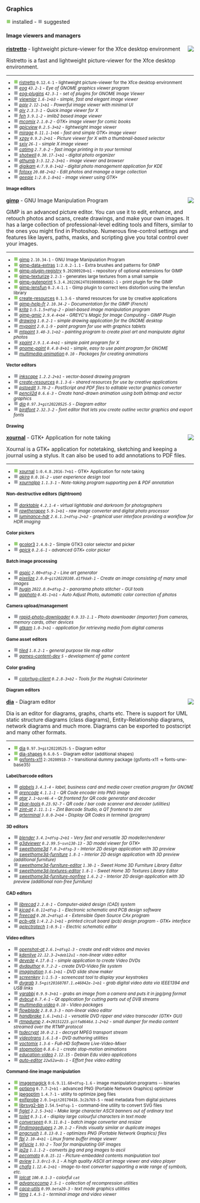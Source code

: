 
### Graphics

![](green.png) installed - ![](grey.png) suggested


#### Image viewers and managers


</sub>

<img align="right" src="https://screenshots.debian.net/thumbnail-with-version/ristretto/0.12.4-1">

**[ristretto](https://packages.debian.org/bookworm/ristretto)** - lightweight picture-viewer for the Xfce desktop environment


 Ristretto is a fast and lightweight picture-viewer for the Xfce desktop
 environment.

<sub>

-----------------------


- ![](green.png) [ristretto](https://packages.debian.org/bookworm/ristretto) `0.12.4-1` - lightweight picture-viewer for the Xfce desktop environment
- ![](grey.png) _[eog](https://packages.debian.org/bookworm/eog) `43.2-1` - Eye of GNOME graphics viewer program_
- ![](grey.png) _[eog-plugins](https://packages.debian.org/bookworm/eog-plugins) `42.3-1` - set of plugins for GNOME Image Viewer_
- ![](grey.png) _[viewnior](https://packages.debian.org/bookworm/viewnior) `1.6-1+b3` - simple, fast and elegant image viewer_
- ![](grey.png) _[pqiv](https://packages.debian.org/bookworm/pqiv) `2.12-1+b1` - Powerful image viewer with minimal UI_
- ![](grey.png) _[qiv](https://packages.debian.org/bookworm/qiv) `2.3.3-1` - Quick image viewer for X_
- ![](grey.png) _[feh](https://packages.debian.org/bookworm/feh) `3.9.1-2` - imlib2 based image viewer_
- ![](grey.png) _[mcomix](https://packages.debian.org/bookworm/mcomix) `2.1.0-2` - GTK+ image viewer for comic books_
- ![](grey.png) _[gpicview](https://packages.debian.org/bookworm/gpicview) `0.2.5-3+b2` - lightweight image viewer_
- ![](grey.png) _[mirage](https://packages.debian.org/bookworm/mirage) `0.11.1-1+b6` - fast and simple GTK+ image viewer_
- ![](grey.png) _[xzgv](https://packages.debian.org/bookworm/xzgv) `0.9.2-2+b1` - Picture viewer for X with a thumbnail-based selector_
- ![](grey.png) _[sxiv](https://packages.debian.org/bookworm/sxiv) `26-1` - simple X image viewer_
- ![](grey.png) _[catimg](https://packages.debian.org/bookworm/catimg) `2.7.0-2` - fast image printing in to your terminal_
- ![](grey.png) _[shotwell](https://packages.debian.org/bookworm/shotwell) `0.30.17-1+b1` - digital photo organizer_
- ![](grey.png) _[gthumb](https://packages.debian.org/bookworm/gthumb) `3:3.12.2-3+b1` - image viewer and browser_
- ![](grey.png) _[digikam](https://packages.debian.org/bookworm/digikam) `4:7.9.0-1+b2` - digital photo management application for KDE_
- ![](grey.png) _[fotoxx](https://packages.debian.org/bookworm/fotoxx) `20.08-2+b2` - Edit photos and manage a large collection_
- ![](grey.png) _[geeqie](https://packages.debian.org/bookworm/geeqie) `1:2.0.1-8+b1` - image viewer using GTK+_
#### Image editors


</sub>

<img align="right" src="https://screenshots.debian.net/thumbnail-with-version/gimp/2.10.34-1">

**[gimp](https://packages.debian.org/bookworm/gimp)** - GNU Image Manipulation Program


 GIMP is an advanced picture editor. You can use it to edit, enhance, and
 retouch photos and scans, create drawings, and make your own images.
 It has a large collection of professional-level editing tools and
 filters, similar to the ones you might find in Photoshop. Numerous
 fine-control settings and features like layers, paths, masks, and
 scripting give you total control over your images.

<sub>

-----------------------


- ![](green.png) [gimp](https://packages.debian.org/bookworm/gimp) `2.10.34-1` - GNU Image Manipulation Program
- ![](green.png) [gimp-data-extras](https://packages.debian.org/bookworm/gimp-data-extras) `1:2.0.2-1.1` - Extra brushes and patterns for GIMP
- ![](green.png) [gimp-plugin-registry](https://packages.debian.org/bookworm/gimp-plugin-registry) `9.20200928+b1` - repository of optional extensions for GIMP
- ![](green.png) [gimp-texturize](https://packages.debian.org/bookworm/gimp-texturize) `2.2-3` - generates large textures from a small sample
- ![](green.png) [gimp-gutenprint](https://packages.debian.org/bookworm/gimp-gutenprint) `5.3.4.20220624T01008808d602-1` - print plugin for the GIMP
- ![](green.png) [gimp-lensfun](https://packages.debian.org/bookworm/gimp-lensfun) `0.2.4-1.1` - Gimp plugin to correct lens distortion using the lensfun library
- ![](green.png) [create-resources](https://packages.debian.org/bookworm/create-resources) `0.1.3-6` - shared resources for use by creative applications
- ![](grey.png) _[gimp-help-fr](https://packages.debian.org/bookworm/gimp-help-fr) `2.10.34-2` - Documentation for the GIMP (French)_
- ![](grey.png) _[krita](https://packages.debian.org/bookworm/krita) `1:5.1.5+dfsg-2` - pixel-based image manipulation program_
- ![](grey.png) _[gimp-gmic](https://packages.debian.org/bookworm/gimp-gmic) `2.9.4-4+b4` - GREYC's Magic for Image Computing - GIMP Plugin_
- ![](grey.png) _[drawing](https://packages.debian.org/bookworm/drawing) `1.0.2-1` - simple drawing application for the GNOME desktop_
- ![](grey.png) _[mypaint](https://packages.debian.org/bookworm/mypaint) `2.0.1-9` - paint program for use with graphics tablets_
- ![](grey.png) _[mtpaint](https://packages.debian.org/bookworm/mtpaint) `3.40-3.1+b2` - painting program to create pixel art and manipulate digital photos_
- ![](grey.png) _[xpaint](https://packages.debian.org/bookworm/xpaint) `2.9.1.4-4+b1` - simple paint program for X_
- ![](grey.png) _[gnome-paint](https://packages.debian.org/bookworm/gnome-paint) `0.4.0-8+b1` - simple, easy to use paint program for GNOME_
- ![](grey.png) _[multimedia-animation](https://packages.debian.org/bookworm/multimedia-animation) `0.10` - Packages for creating animations_
#### Vector editors

- ![](grey.png) _[inkscape](https://packages.debian.org/bookworm/inkscape) `1.2.2-2+b1` - vector-based drawing program_
- ![](grey.png) _[create-resources](https://packages.debian.org/bookworm/create-resources) `0.1.3-6` - shared resources for use by creative applications_
- ![](grey.png) _[pstoedit](https://packages.debian.org/bookworm/pstoedit) `3.78-2` - PostScript and PDF files to editable vector graphics converter_
- ![](grey.png) _[pencil2d](https://packages.debian.org/bookworm/pencil2d) `0.6.6-3` - Create hand-drawn animation using both bitmap and vector graphics_
- ![](grey.png) _[dia](https://packages.debian.org/bookworm/dia) `0.97.3+git20220525-5` - Diagram editor_
- ![](grey.png) _[birdfont](https://packages.debian.org/bookworm/birdfont) `2.32.3-2` - font editor that lets you create outline vector graphics and export fonts_
#### Drawing


</sub>

<img align="right" src="https://screenshots.debian.net/thumbnail-with-version/xournal/1:0.4.8.2016-7+b1">

**[xournal](https://packages.debian.org/bookworm/xournal)** - GTK+ Application for note taking


 Xournal is a GTK+ application for notetaking, sketching and
 keeping a journal using a stylus. It can also be used to
 add annotations to PDF files.

<sub>

-----------------------


- ![](green.png) [xournal](https://packages.debian.org/bookworm/xournal) `1:0.4.8.2016-7+b1` - GTK+ Application for note taking
- ![](grey.png) _[akira](https://packages.debian.org/bookworm/akira) `0.0.16-2` - user experience design tool_
- ![](grey.png) _[xournalpp](https://packages.debian.org/bookworm/xournalpp) `1.1.3-1` - Note-taking program supporting pen & PDF annotation_
#### Non-destructive editors (lightroom)

- ![](grey.png) _[darktable](https://packages.debian.org/bookworm/darktable) `4.2.1-4` - virtual lighttable and darkroom for photographers_
- ![](grey.png) _[rawtherapee](https://packages.debian.org/bookworm/rawtherapee) `5.9-1+b1` - raw image converter and digital photo processor_
- ![](grey.png) _[luminance-hdr](https://packages.debian.org/bookworm/luminance-hdr) `2.6.1.1+dfsg-2+b2` - graphical user interface providing a workflow for HDR imaging_
#### Color pickers

- ![](green.png) [gcolor3](https://packages.debian.org/bookworm/gcolor3) `2.4.0-2` - Simple GTK3 color selector and picker
- ![](grey.png) _[gpick](https://packages.debian.org/bookworm/gpick) `0.2.6-1` - advanced GTK+ color picker_
#### Batch image processing

- ![](grey.png) _[aspic](https://packages.debian.org/bookworm/aspic) `2.00+dfsg-2` - Line art generator_
- ![](grey.png) _[pixelize](https://packages.debian.org/bookworm/pixelize) `2.0.0~git20220108.d1f9da9-1` - Create an image consisting of many small images_
- ![](grey.png) _[hugin](https://packages.debian.org/bookworm/hugin) `2022.0.0+dfsg-2` - panorama photo stitcher - GUI tools_
- ![](grey.png) _[aaphoto](https://packages.debian.org/bookworm/aaphoto) `0.45-1+b1` - Auto Adjust Photo, automatic color correction of photos_
#### Camera upload/management

- ![](grey.png) _[rapid-photo-downloader](https://packages.debian.org/bookworm/rapid-photo-downloader) `0.9.33-1.1` - Photo downloader (importer) from cameras, memory cards, other devices_
- ![](grey.png) _[gtkam](https://packages.debian.org/bookworm/gtkam) `1.0-3+b1` - application for retrieving media from digital cameras_
#### Game asset editors

- ![](grey.png) _[tiled](https://packages.debian.org/bookworm/tiled) `1.8.2-1` - general purpose tile map editor_
- ![](grey.png) _[games-content-dev](https://packages.debian.org/bookworm/games-content-dev) `5` - development of game content_
#### Color grading

- ![](grey.png) _[colorhug-client](https://packages.debian.org/bookworm/colorhug-client) `0.2.8-3+b2` - Tools for the Hughski Colorimeter_
#### Diagram editors


</sub>

<img align="right" src="https://screenshots.debian.net/thumbnail-with-version/dia/0.97.3+git20220525-5">

**[dia](https://packages.debian.org/bookworm/dia)** - Diagram editor


 Dia is an editor for diagrams, graphs, charts etc. There is support for UML
 static structure diagrams (class diagrams), Entity-Relationship diagrams,
 network diagrams and much more. Diagrams can be exported to postscript and
 many other formats.

<sub>

-----------------------


- ![](green.png) [dia](https://packages.debian.org/bookworm/dia) `0.97.3+git20220525-5` - Diagram editor
- ![](green.png) [dia-shapes](https://packages.debian.org/bookworm/dia-shapes) `0.6.0-5` - Diagram editor (additional shapes)
- ![](green.png) [gsfonts-x11](https://packages.debian.org/bookworm/gsfonts-x11) `2:20200910-7` - transitional dummy package (gsfonts-x11 -> fonts-urw-base35)
#### Label/barcode editors

- ![](grey.png) _[glabels](https://packages.debian.org/bookworm/glabels) `3.4.1-4` - label, business card and media cover creation program for GNOME_
- ![](grey.png) _[qrencode](https://packages.debian.org/bookworm/qrencode) `4.1.1-1` - QR Code encoder into PNG image_
- ![](grey.png) _[qtqr](https://packages.debian.org/bookworm/qtqr) `2.1~bzr46-4` - Qt frontend for QR code generator and decoder_
- ![](grey.png) _[zbar-tools](https://packages.debian.org/bookworm/zbar-tools) `0.23.92-7` - QR code / bar code scanner and decoder (utilities)_
- ![](grey.png) _[zint-qt](https://packages.debian.org/bookworm/zint-qt) `2.11.1-1` - Zint Barcode Studio, a QT frontend to zint_
- ![](grey.png) _[qrterminal](https://packages.debian.org/bookworm/qrterminal) `3.0.0-2+b4` - Display QR Codes in terminal (program)_
#### 3D editors

- ![](grey.png) _[blender](https://packages.debian.org/bookworm/blender) `3.4.1+dfsg-2+b1` - Very fast and versatile 3D modeller/renderer_
- ![](grey.png) _[g3dviewer](https://packages.debian.org/bookworm/g3dviewer) `0.2.99.5~svn130-13` - 3D model viewer for GTK+_
- ![](grey.png) _[sweethome3d](https://packages.debian.org/bookworm/sweethome3d) `7.0.2+dfsg-3` - Interior 2D design application with 3D preview_
- ![](grey.png) _[sweethome3d-furniture](https://packages.debian.org/bookworm/sweethome3d-furniture) `1.8-1` - Interior 2D design application with 3D preview (additional furniture)_
- ![](grey.png) _[sweethome3d-furniture-editor](https://packages.debian.org/bookworm/sweethome3d-furniture-editor) `1.30-1` - Sweet Home 3D Furniture Library Editor_
- ![](grey.png) _[sweethome3d-textures-editor](https://packages.debian.org/bookworm/sweethome3d-textures-editor) `1.8-1` - Sweet Home 3D Textures Library Editor_
- ![](grey.png) _[sweethome3d-furniture-nonfree](https://packages.debian.org/bookworm/sweethome3d-furniture-nonfree) `1.6.2-2` - Interior 2D design application with 3D preview (additional non-free furniture)_
#### CAD editors

- ![](grey.png) _[librecad](https://packages.debian.org/bookworm/librecad) `2.2.0-1` - Computer-aided design (CAD) system_
- ![](grey.png) _[kicad](https://packages.debian.org/bookworm/kicad) `6.0.11+dfsg-1` - Electronic schematic and PCB design software_
- ![](grey.png) _[freecad](https://packages.debian.org/bookworm/freecad) `0.20.2+dfsg1-4` - Extensible Open Source CAx program_
- ![](grey.png) _[pcb-gtk](https://packages.debian.org/bookworm/pcb-gtk) `1:4.2.2-1+b1` - printed circuit board (pcb) design program - GTK+ interface_
- ![](grey.png) _[qelectrotech](https://packages.debian.org/bookworm/qelectrotech) `1:0.9-1` - Electric schematic editor_
#### Video editors

- ![](grey.png) _[openshot-qt](https://packages.debian.org/bookworm/openshot-qt) `2.6.1+dfsg1-3` - create and edit videos and movies_
- ![](grey.png) _[kdenlive](https://packages.debian.org/bookworm/kdenlive) `22.12.3-2+deb12u1` - non-linear video editor_
- ![](grey.png) _[devede](https://packages.debian.org/bookworm/devede) `4.17.0-1` - simple application to create Video DVDs_
- ![](grey.png) _[dvdauthor](https://packages.debian.org/bookworm/dvdauthor) `0.7.2-2` - create DVD-Video file system_
- ![](grey.png) _[imagination](https://packages.debian.org/bookworm/imagination) `3.6-1+b1` - DVD slide show maker_
- ![](grey.png) _[screenkey](https://packages.debian.org/bookworm/screenkey) `1:1.5-3` - screencast tool to display your keystrokes_
- ![](grey.png) _[dvgrab](https://packages.debian.org/bookworm/dvgrab) `3.5+git20160707.1.e46042e-1+b1` - grab digital video data via IEEE1394 and USB links_
- ![](grey.png) _[vgrabbj](https://packages.debian.org/bookworm/vgrabbj) `0.9.9-3+b1` - grabs an image from a camera and puts it in jpg/png format_
- ![](grey.png) _[dvbcut](https://packages.debian.org/bookworm/dvbcut) `0.7.4-1` - Qt application for cutting parts out of DVB streams_
- ![](grey.png) _[multimedia-video](https://packages.debian.org/bookworm/multimedia-video) `0.10` - Video packages_
- ![](grey.png) _[flowblade](https://packages.debian.org/bookworm/flowblade) `2.8.0.3-3` - non-linear video editor_
- ![](grey.png) _[handbrake](https://packages.debian.org/bookworm/handbrake) `1.6.1+ds1-1` - versatile DVD ripper and video transcoder (GTK+ GUI)_
- ![](grey.png) _[rtmpdump](https://packages.debian.org/bookworm/rtmpdump) `2.4+20151223.gitfa8646d.1-2+b2` - small dumper for media content streamed over the RTMP protocol_
- ![](grey.png) _[tsdecrypt](https://packages.debian.org/bookworm/tsdecrypt) `10.0-2.1` - decrypt MPEG transport stream_
- ![](grey.png) _[videotrans](https://packages.debian.org/bookworm/videotrans) `1.6.1-8` - DVD authoring utilities_
- ![](grey.png) _[voctomix](https://packages.debian.org/bookworm/voctomix) `1.3-6` - Full-HD Software Live-Video-Mixer_
- ![](grey.png) _[stopmotion](https://packages.debian.org/bookworm/stopmotion) `0.8.6-1` - create stop-motion animations_
- ![](grey.png) _[education-video](https://packages.debian.org/bookworm/education-video) `2.12.15` - Debian Edu video applications_
- ![](grey.png) _[auto-editor](https://packages.debian.org/bookworm/auto-editor) `22w52a+ds-1` - Effort free video editing_
#### Command-line image manipulation

- ![](green.png) [imagemagick](https://packages.debian.org/bookworm/imagemagick) `8:6.9.11.60+dfsg-1.6` - image manipulation programs -- binaries
- ![](green.png) [optipng](https://packages.debian.org/bookworm/optipng) `0.7.7-2+b1` - advanced PNG (Portable Network Graphics) optimizer
- ![](green.png) [jpegoptim](https://packages.debian.org/bookworm/jpegoptim) `1.4.7-1` - utility to optimize jpeg files
- ![](green.png) [exifprobe](https://packages.debian.org/bookworm/exifprobe) `2.0.1+git20170416.3c2b769-5` - read metadata from digital pictures
- ![](green.png) [librsvg2-bin](https://packages.debian.org/bookworm/librsvg2-bin) `2.54.5+dfsg-1` - command-line utility to convert SVG files
- ![](grey.png) _[figlet](https://packages.debian.org/bookworm/figlet) `2.2.5-3+b1` - Make large character ASCII banners out of ordinary text_
- ![](grey.png) _[toilet](https://packages.debian.org/bookworm/toilet) `0.3-1.4` - display large colourful characters in text mode_
- ![](grey.png) _[converseen](https://packages.debian.org/bookworm/converseen) `0.9.11.0-1` - batch image converter and resizer_
- ![](grey.png) _[findimagedupes](https://packages.debian.org/bookworm/findimagedupes) `2.20.1-2` - Finds visually similar or duplicate images_
- ![](grey.png) _[pngcrush](https://packages.debian.org/bookworm/pngcrush) `1.8.13-0.1` - optimizes PNG (Portable Network Graphics) files_
- ![](grey.png) _[fbi](https://packages.debian.org/bookworm/fbi) `2.10-4+b1` - Linux frame buffer image viewer_
- ![](grey.png) _[gifsicle](https://packages.debian.org/bookworm/gifsicle) `1.93-2` - Tool for manipulating GIF images_
- ![](grey.png) _[jp2a](https://packages.debian.org/bookworm/jp2a) `1.1.1-2` - converts jpg and png images to ascii_
- ![](grey.png) _[pecomato](https://packages.debian.org/bookworm/pecomato) `0.0.15-11` - Picture-embedded contents manipulation tool_
- ![](grey.png) _[aview](https://packages.debian.org/bookworm/aview) `1.3.0rc1-9.1` - A high quality ASCII art image viewer and video player_
- ![](grey.png) _[chafa](https://packages.debian.org/bookworm/chafa) `1.12.4-1+b1` - Image-to-text converter supporting a wide range of symbols, etc._
- ![](grey.png) _[lolcat](https://packages.debian.org/bookworm/lolcat) `100.0.1-3` - colorful `cat`_
- ![](grey.png) _[advancecomp](https://packages.debian.org/bookworm/advancecomp) `2.5-1` - collection of recompression utilities_
- ![](grey.png) _[caca-utils](https://packages.debian.org/bookworm/caca-utils) `0.99.beta20-3` - text mode graphics utilities_
- ![](grey.png) _[timg](https://packages.debian.org/bookworm/timg) `1.4.5-1` - terminal image and video viewer_